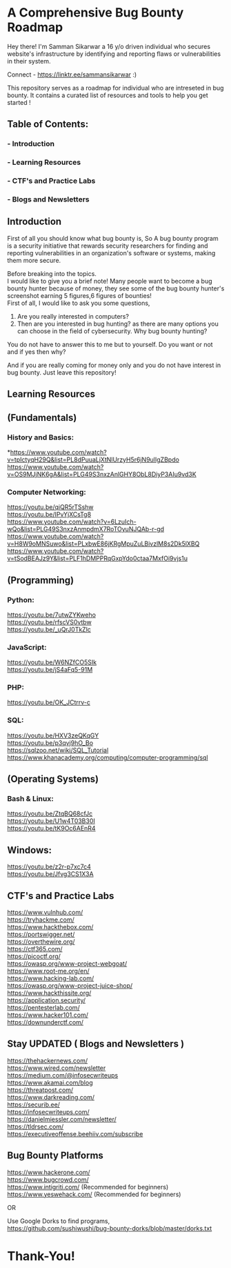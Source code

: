 # A Comprehensive Bug Bounty Roadmap 

Hey there! I'm Samman Sikarwar a 16 y/o driven individual who secures website's infrastructure by identifying and reporting flaws or vulnerabilities in their system.  

Connect - https://linktr.ee/sammansikarwar  :)

This repository serves as a roadmap for individual who are intreseted in bug bounty. It contains a curated list of resources and tools to help you get started !   

## Table of Contents:

### - Introduction
### - Learning Resources
### - CTF's and Practice Labs
### - Blogs and Newsletters

## Introduction

First of all you should know what bug bounty is,
So A bug bounty program is a security initiative that rewards security researchers for finding and reporting vulnerabilities in an organization's software or systems, making them more secure.  

Before breaking into the topics.  
I would like to give you a brief note!
Many people want to become a bug bounty hunter because of money, they see some of the bug bounty hunter's screenshot earning 5 figures,6 figures of bounties!  
First of all, I would like to ask you some questions,  
1) Are you really interested in computers?  
2) Then are you interested in bug hunting? as there are many options you can choose in the field of cybersecurity. Why bug bounty hunting?  

You do not have to answer this to me but to yourself. Do you want or not and if yes then why?  

And if you are really coming for money only and you do not have interest in bug bounty. Just leave this repository!  

## Learning Resources

## (Fundamentals)
### History and Basics:
*https://www.youtube.com/watch?v=tpIctyqH29Q&list=PL8dPuuaLjXtNlUrzyH5r6jN9ulIgZBpdo  
https://www.youtube.com/watch?v=OS9MJjNK6gA&list=PLG49S3nxzAnlGHY8ObL8DiyP3AIu9vd3K  

### Computer Networking:
https://youtu.be/qiQR5rTSshw  
https://youtu.be/IPvYjXCsTg8  
https://www.youtube.com/watch?v=6LzuIch-wQo&list=PLG49S3nxzAnmpdmX7RoTOyuNJQAb-r-gd  
https://www.youtube.com/watch?v=H8W9oMNSuwo&list=PLxbwE86jKRgMpuZuLBivzlM8s2Dk5lXBQ  
https://www.youtube.com/watch?v=tSodBEAJz9Y&list=PLF1hDMPPRqGxpYdo0ctaa7MxfOi9vjs1u  

## (Programming)

### Python:
https://youtu.be/7utwZYKweho  
https://youtu.be/rfscVS0vtbw  
https://youtu.be/_uQrJ0TkZlc  

### JavaScript:
https://youtu.be/W6NZfCO5SIk  
https://youtu.be/jS4aFq5-91M  

### PHP:
https://youtu.be/OK_JCtrrv-c  

### SQL:
https://youtu.be/HXV3zeQKqGY  
https://youtu.be/p3qvj9hO_Bo  
https://sqlzoo.net/wiki/SQL_Tutorial  
https://www.khanacademy.org/computing/computer-programming/sql  

## (Operating Systems)

### Bash & Linux:
https://youtu.be/ZtqBQ68cfJc  
https://youtu.be/U1w4T03B30I  
https://youtu.be/tK9Oc6AEnR4  

## Windows:
https://youtu.be/z2r-p7xc7c4  
https://youtu.be/Jfvg3CS1X3A  

## CTF's and Practice Labs
https://www.vulnhub.com/  
https://tryhackme.com/  
https://www.hackthebox.com/  
https://portswigger.net/  
https://overthewire.org/  
https://ctf365.com/  
https://picoctf.org/  
https://owasp.org/www-project-webgoat/  
https://www.root-me.org/en/  
https://www.hacking-lab.com/  
https://owasp.org/www-project-juice-shop/  
https://www.hackthissite.org/  
https://application.security/  
https://pentesterlab.com/  
https://www.hacker101.com/  
https://downunderctf.com/  

## Stay UPDATED ( Blogs and Newsletters )
https://thehackernews.com/  
https://www.wired.com/newsletter  
https://medium.com/@infosecwriteups  
https://www.akamai.com/blog  
https://threatpost.com/  
https://www.darkreading.com/  
https://securib.ee/  
https://infosecwriteups.com/  
https://danielmiessler.com/newsletter/  
https://tldrsec.com/  
https://executiveoffense.beehiiv.com/subscribe  

## Bug Bounty Platforms
https://www.hackerone.com/  
https://www.bugcrowd.com/  
https://www.intigriti.com/ (Recommended for beginners)  
https://www.yeswehack.com/ (Recommended for beginners)  
  
OR  
  
Use Google Dorks to find programs,  
https://github.com/sushiwushi/bug-bounty-dorks/blob/master/dorks.txt  

# Thank-You!














